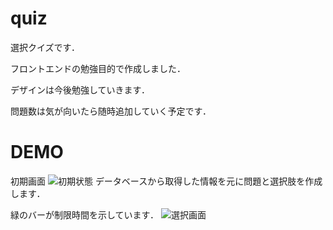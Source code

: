 # quiz
選択クイズです．

フロントエンドの勉強目的で作成しました．

デザインは今後勉強していきます．

問題数は気が向いたら随時追加していく予定です．

# DEMO
初期画面
![初期状態](https://user-images.githubusercontent.com/69710380/162865541-601d05fe-a42e-4a29-a3f3-dbb49ac19d1d.png)
データベースから取得した情報を元に問題と選択肢を作成します．

緑のバーが制限時間を示しています．
![選択画面](https://user-images.githubusercontent.com/69710380/162865549-5971b659-a0e7-4275-9ac4-f8d6c658b30b.png)
